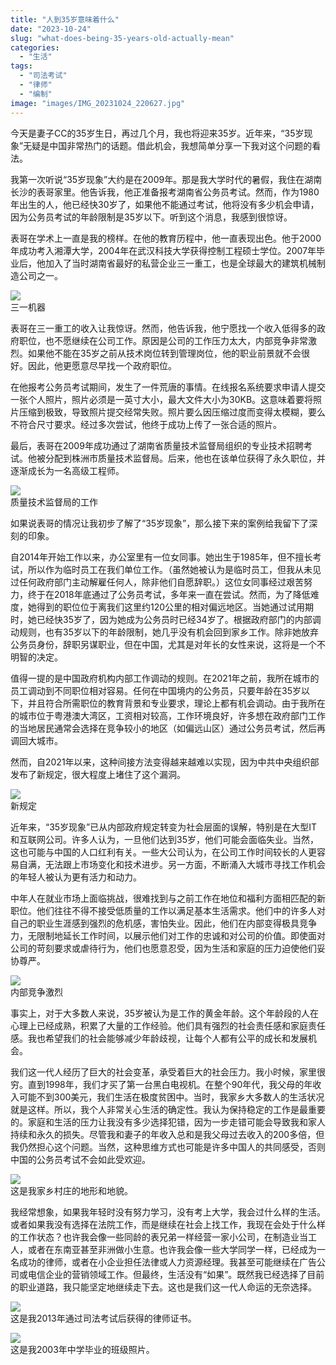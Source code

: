 ```yaml
---
title: "人到35岁意味着什么"
date: "2023-10-24"
slug: "what-does-being-35-years-old-actually-mean"
categories: 
  - "生活"
tags: 
  - "司法考试"
  - "律师"
  - "编制"
image: "images/IMG_20231024_220627.jpg"
---
```


今天是妻子CC的35岁生日，再过几个月，我也将迎来35岁。近年来，“35岁现象”无疑是中国非常热门的话题。借此机会，我想简单分享一下我对这个问题的看法。

我第一次听说“35岁现象”大约是在2009年。那是我大学时代的暑假，我住在湖南长沙的表哥家里。他告诉我，他正准备报考湖南省公务员考试。然而，作为1980年出生的人，他已经快30岁了，如果他不能通过考试，他将没有多少机会申请，因为公务员考试的年龄限制是35岁以下。听到这个消息，我感到很惊讶。

表哥在学术上一直是我的榜样。在他的教育历程中，他一直表现出色。他于2000年成功考入湘潭大学，2004年在武汉科技大学获得控制工程硕士学位。2007年毕业后，他加入了当时湖南省最好的私营企业三一重工，也是全球最大的建筑机械制造公司之一。

![](images/R-C.jpeg)  
三一机器

表哥在三一重工的收入让我惊讶。然而，他告诉我，他宁愿找一个收入低得多的政府职位，也不愿继续在公司工作。原因是公司的工作压力太大，内部竞争非常激烈。如果他不能在35岁之前从技术岗位转到管理岗位，他的职业前景就不会很好。因此，他更愿意尽早找一个政府职位。

在他报考公务员考试期间，发生了一件荒唐的事情。在线报名系统要求申请人提交一张个人照片，照片必须是一英寸大小，最大文件大小为30KB。这意味着要将照片压缩到极致，导致照片提交经常失败。照片要么因压缩过度而变得太模糊，要么不符合尺寸要求。经过多次尝试，他终于成功上传了一张合适的照片。

最后，表哥在2009年成功通过了湖南省质量技术监督局组织的专业技术招聘考试。他被分配到株洲市质量技术监督局。后来，他也在该单位获得了永久职位，并逐渐成长为一名高级工程师。

![](images/R-C28129-1024x768.jpeg)  
质量技术监督局的工作

如果说表哥的情况让我初步了解了“35岁现象”，那么接下来的案例给我留下了深刻的印象。

自2014年开始工作以来，办公室里有一位女同事。她出生于1985年，但不擅长考试，所以作为临时员工在我们单位工作。（虽然她被认为是临时员工，但我从未见过任何政府部门主动解雇任何人，除非他们自愿辞职。）这位女同事经过艰苦努力，终于在2018年底通过了公务员考试，多年来一直在尝试。然而，为了降低难度，她得到的职位位于离我们这里约120公里的相对偏远地区。当她通过试用期时，她已经快35岁了，因为她成为公务员时已经34岁了。根据政府部门的内部调动规则，也有35岁以下的年龄限制，她几乎没有机会回到家乡工作。除非她放弃公务员身份，辞职另谋职业，但在中国，尤其是对年长的女性来说，这将是一个不明智的决定。

值得一提的是中国政府机构内部工作调动的规则。在2021年之前，我所在城市的员工调动到不同职位相对容易。任何在中国境内的公务员，只要年龄在35岁以下，并且符合所需职位的教育背景和专业要求，理论上都有机会调动。由于我所在的城市位于粤港澳大湾区，工资相对较高，工作环境良好，许多想在政府部门工作的当地居民通常会选择在竞争较小的地区（如偏远山区）通过公务员考试，然后再调回大城市。

然而，自2021年以来，这种间接方法变得越来越难以实现，因为中共中央组织部发布了新规定，很大程度上堵住了这个漏洞。

![](images/Screenshot_20231024_224243-1024x906.jpg)  
新规定

近年来，“35岁现象”已从内部政府规定转变为社会层面的误解，特别是在大型IT和互联网公司。许多人认为，一旦他们达到35岁，他们可能会面临失业。当然，这也可能与中国的人口红利有关。一些大公司认为，在公司工作时间较长的人更容易自满，无法跟上市场变化和技术进步。另一方面，不断涌入大城市寻找工作机会的年轻人被认为更有活力和动力。

中年人在就业市场上面临挑战，很难找到与之前工作在地位和福利方面相匹配的新职位。他们往往不得不接受低质量的工作以满足基本生活需求。他们中的许多人对自己的职业生涯感到强烈的危机感，害怕失业。因此，他们在内部变得极具竞争力，无限制地延长工作时间，以展示他们对工作的忠诚和对公司的价值。即使面对公司的苛刻要求或虐待行为，他们也愿意忍受，因为生活和家庭的压力迫使他们妥协尊严。

![](images/OIP-C.jpeg)  
内部竞争激烈

事实上，对于大多数人来说，35岁被认为是工作的黄金年龄。这个年龄段的人在心理上已经成熟，积累了大量的工作经验。他们具有强烈的社会责任感和家庭责任感。我也希望我们的社会能够减少年龄歧视，让每个人都有公平的成长和发展机会。

我们这一代人经历了巨大的社会变革，承受着巨大的社会压力。我小时候，家里很穷。直到1998年，我们才买了第一台黑白电视机。在整个90年代，我父母的年收入可能不到300美元，我们生活在极度贫困中。当时，我家乡大多数人的生活状况就是这样。所以，我个人非常关心生活的确定性。我认为保持稳定的工作是最重要的。家庭和生活的压力让我没有多少选择犯错，因为一步走错可能会导致我和家人持续和永久的损失。尽管我和妻子的年收入总和是我父母过去收入的200多倍，但我仍然担心这个问题。当然，这种思维方式也可能是许多中国人的共同感受，否则中国的公务员考试不会如此受欢迎。

![](images/IMG_20231024_214438-1024x767.jpg)  
这是我家乡村庄的地形和地貌。

我经常想象，如果我年轻时没有努力学习，没有考上大学，我会过什么样的生活。或者如果我没有选择在法院工作，而是继续在社会上找工作，我现在会处于什么样的工作状态？也许我会像一些同龄的表兄弟一样经营一家小公司，在制造业当工人，或者在东南亚甚至非洲做小生意。也许我会像一些大学同学一样，已经成为一名成功的律师，或者在小企业担任法律或人力资源经理。我甚至可能继续在广告公司或电信企业的营销领域工作。但最终，生活没有“如果”。既然我已经选择了目前的职业道路，我只能坚定地继续走下去。这也是我们这一代人命运的无奈选择。

![](images/IMG_358320180418-194726-jpg-1.webp)  
这是我2013年通过司法考试后获得的律师证书。

![](images/IMG_20231024_215621.jpg)  
这是我2003年中学毕业的班级照片。